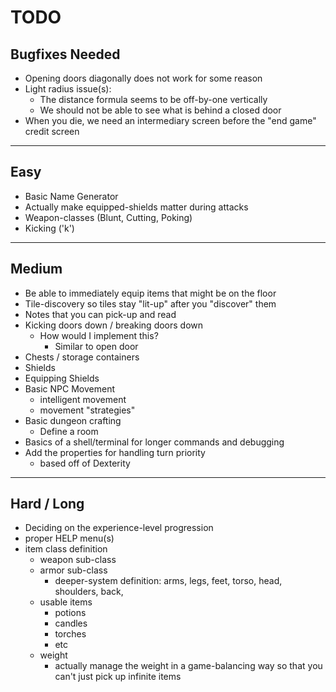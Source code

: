 # TODO

## Bugfixes Needed

- Opening doors diagonally does not work for some reason
- Light radius issue(s):
    - The distance formula seems to be off-by-one vertically
    - We should not be able to see what is behind a closed door
- When you die, we need an intermediary screen before the "end game" credit screen

--------------------------------------------------------------------------------

## Easy 

- Basic Name Generator
- Actually make equipped-shields matter during attacks
- Weapon-classes (Blunt, Cutting, Poking)
- Kicking ('k')

--------------------------------------------------------------------------------

## Medium

- Be able to immediately equip items that might be on the floor
- Tile-discovery so tiles stay "lit-up" after you "discover" them
- Notes that you can pick-up and read
- Kicking doors down / breaking doors down
    - How would I implement this?
        - Similar to open door
- Chests / storage containers
- Shields
- Equipping Shields
- Basic NPC Movement
    - intelligent movement
    - movement "strategies"
- Basic dungeon crafting
    - Define a room
- Basics of a shell/terminal for longer commands and debugging
- Add the properties for handling turn priority
    - based off of Dexterity

--------------------------------------------------------------------------------

## Hard / Long

- Deciding on the experience-level progression
- proper HELP menu(s)
- item class definition
    - weapon sub-class 
    - armor sub-class
        - deeper-system definition:
            arms, legs, feet, torso, head, shoulders, back, 
    - usable items
        - potions
        - candles
        - torches
        - etc
    - weight
        - actually manage the weight in a game-balancing way so that you can't just pick up infinite items

